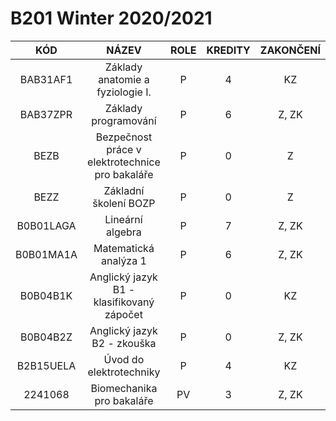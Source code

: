 # B201 Winter 2020/2021



|                             KÓD                              |                            NÁZEV                             | ROLE | KREDITY | ZAKONČENÍ |
| :----------------------------------------------------------: | :----------------------------------------------------------: | :--: | :-----: | :-------: |
|                           BAB31AF1                           |               Základy anatomie a fyziologie I.               |  P   |    4    |    KZ     |
|                           BAB37ZPR                           |                     Základy programování                     |  P   |    6    |   Z, ZK   |
|                             BEZB                             | Bezpečnost práce v elektrotechnice pro bakaláře |  P   |    0    |     Z     |
| BEZZ | Základní školení BOZP |  P   |    0    |     Z     |
| B0B01LAGA | Lineární algebra |  P   |    7    |   Z, ZK   |
| B0B01MA1A | Matematická analýza 1 |  P   |    6    |   Z, ZK   |
| B0B04B1K | Anglický jazyk B1 - klasifikovaný zápočet |  P   |    0    |    KZ     |
| B0B04B2Z | Anglický jazyk B2 - zkouška |  P   |    0    |   Z, ZK   |
| B2B15UELA | Úvod do elektrotechniky |  P   |    4    |    KZ     |
| 2241068 | Biomechanika pro bakaláře |  PV  |    3    |   Z, ZK   |

